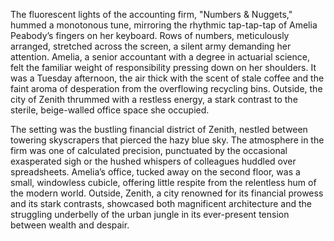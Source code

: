 The fluorescent lights of the accounting firm, "Numbers & Nuggets," hummed a monotonous tune, mirroring the rhythmic tap-tap-tap of Amelia Peabody’s fingers on her keyboard.  Rows of numbers, meticulously arranged, stretched across the screen, a silent army demanding her attention.  Amelia, a senior accountant with a degree in actuarial science, felt the familiar weight of responsibility pressing down on her shoulders.  It was a Tuesday afternoon, the air thick with the scent of stale coffee and the faint aroma of desperation from the overflowing recycling bins.  Outside, the city of Zenith thrummed with a restless energy, a stark contrast to the sterile, beige-walled office space she occupied.

The setting was the bustling financial district of Zenith, nestled between towering skyscrapers that pierced the hazy blue sky.  The atmosphere in the firm was one of calculated precision, punctuated by the occasional exasperated sigh or the hushed whispers of colleagues huddled over spreadsheets. Amelia’s office, tucked away on the second floor, was a small, windowless cubicle, offering little respite from the relentless hum of the modern world. Outside, Zenith, a city renowned for its financial prowess and its stark contrasts, showcased both magnificent architecture and the struggling underbelly of the urban jungle in its ever-present tension between wealth and despair.
